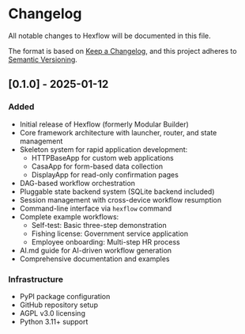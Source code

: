 # Changelog

All notable changes to Hexflow will be documented in this file.

The format is based on [Keep a Changelog](https://keepachangelog.com/en/1.0.0/),
and this project adheres to [Semantic Versioning](https://semver.org/spec/v2.0.0.html).

## [0.1.0] - 2025-01-12

### Added
- Initial release of Hexflow (formerly Modular Builder)
- Core framework architecture with launcher, router, and state management
- Skeleton system for rapid application development:
  - HTTPBaseApp for custom web applications
  - CasaApp for form-based data collection
  - DisplayApp for read-only confirmation pages
- DAG-based workflow orchestration
- Pluggable state backend system (SQLite backend included)
- Session management with cross-device workflow resumption
- Command-line interface via `hexflow` command
- Complete example workflows:
  - Self-test: Basic three-step demonstration
  - Fishing license: Government service application
  - Employee onboarding: Multi-step HR process
- AI.md guide for AI-driven workflow generation
- Comprehensive documentation and examples

### Infrastructure
- PyPI package configuration
- GitHub repository setup
- AGPL v3.0 licensing
- Python 3.11+ support